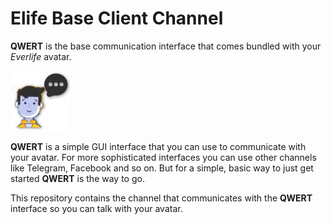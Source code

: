 # Elife Base Client Channel

**QWERT** is the base communication interface that comes bundled with
your *Everlife* avatar.

![qwert.png](qwert.png)

**QWERT** is a simple GUI interface that you can use to communicate with your
avatar. For more sophisticated interfaces you can use other channels
like Telegram, Facebook and so on. But for a simple, basic way to just
get started **QWERT** is the way to go.

This repository contains the channel that communicates with the
**QWERT** interface so you can talk with your avatar.

